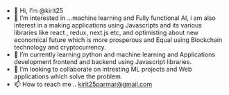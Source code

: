 - 👋 Hi, I’m @kirit25
- 👀 I’m interested in ...machine learning and Fully functional AI, i am also interest in a making applications using Javascripts and its various libraries like react , redux, next.js etc, and optimisting about new economical future which is more prosperous and Equal using Blockchain technology and cryptocurrency.
- 🌱 I’m currently learning python and machine learning and Applications development frontend and backend using Javascript libraries.
- 💞️ I’m looking to collaborate on intresting ML projects and Web applications which solve the problem.
- 📫 How to reach me .. kirit25parmar@gmail.com

<!---
kirit25/kirit25 is a ✨ special ✨ repository because its `README.md` (this file) appears on your GitHub profile.
You can click the Preview link to take a look at your changes.
--->
